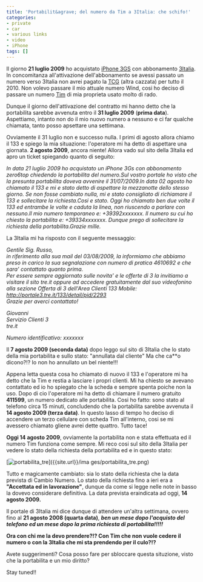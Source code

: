 ```yaml
---
title: 'Portabilit&agrave; del numero da Tim a 3Italia: che schifo!'
categories:
- private
- car
- various links
- video
- iPhone
tags: []
---
```

Il giorno **21 luglio 2009** ho acquistato [iPhone
3GS](http://www.apple.com/it/iphone/) con abbonamento
[3Italia](http://www.tre.it). In concomitanza all'attivazione dell'abbonamento
se avessi passato un numero verso 3Italia non avrei pagato la
[TCG](http://it.wikipedia.org/wiki/Tassa_di_concessione_governativa) (altra
cazzata) per tutto il 2010. Non volevo passare il mio attuale numero Wind,
cosi ho deciso di passare un numero [Tim](http://www.tim.it) di mia proprieta
usato molto di rado.

Dunque il giorno dell'attivazione del contratto mi hanno detto che la
portabilita sarebbe avvenuta entro il **31 luglio 2009** (**prima data**).
Aspettiamo, intanto non do il mio nuovo numero a nessuno e ci far qualche
chiamata, tanto posso apsettare una settimana.

Ovviamente il 31 luglio non e successo nulla. I primi di agosto allora chiamo
il 133 e spiego la mia situazione: l'operatore mi ha detto di aspettare una
giornata. **2 agosto 2009**, ancora niente! Allora vado sul sito della 3Italia
ed apro un ticket spiegando quanto di seguito:

_In data 21 luglio 2009 ho acquistato un iPhone 3Gs con abbonamento zero6top
chiedendo la portabilita del numero.Sul vostro portale ho visto che la
presunta portabilita doveva avvenire il 31/07/2009.In data 02 agosto ho
chiamato il 133 e mi e stato detto di aspettare la mezzanotte dello stesso
giorno. Se non fosse cambiato nulla, mi e stato consigliato di richiamare il
133 e sollecitare la richiesta.Cosi e stato. Oggi ho chiamato ben due volte il
133 ed entrambe le volte e caduta la linea, non riuscendo a parlare con
nessuno.Il mio numero temporaneo e: +39392xxxxxxx. Il numero su cui ho chiesto
la portabilita e: +39334xxxxxxx. Dunque prego di sollecitare la richiesta
della portabilita.Grazie mille._

La 3Italia mi ha risposto con il seguente messaggio:

_Gentile Sig. Russo,  
in riferimento alla sua mail del 03/08/2009, la informiamo che abbiamo preso
in carico la sua segnalazione con numero di pratica 4610692 e che sara'
contattato quanto prima.  
Per essere sempre aggiornato sulle novita' e le offerte di 3 la invitiamo a
visitare il sito tre.it oppure ad accedere gratuitamente dal suo videofonino
alla sezione Offerta di 3 dell'Area Clienti 133 Mobile:  
<http://portale3.tre.it/133/detail/pid/2293>  
Grazie per averci contattato!_

_Giovanni  
Servizio Clienti 3  
tre.it_

_Numero identificativo: xxxxxxx_

Il **7 agosto 2009 (seconda data)** dopo leggo sul sito di 3Italia che lo
stato della mia portabilita e sullo stato: "annullata dal cliente" Ma che
ca**o dicono?!? Io non ho annullato un bel niente!!!

Appena letta questa cosa ho chiamato di nuovo il 133 e l'operatore mi ha detto
che la Tim e restia a lasciare i propri clienti. Mi ha chiesto se avevano
contattato ed io ho spiegato che la scheda e sempre spenta poiche non la uso.
Dopo di cio l'operatore mi ha detto di chiamare il numero gratuito **411599**,
un numero dedicato alle portabilita. Cosi ho fatto: sono stato al telefono
circa 15 minuti, concludendo che la portabilita sarebbe avvenuta il **14
agosto 2009 (terza data)**. In questo lasso di tempo ho deciso di accendere un
terzo cellulare con scheda Tim all'interno, cosi se mi avessero chiamato
gliene avrei dette quattro. Tutto tace!

**Oggi 14 agosto 2009**, ovviamente la portabilita non e stata effettuata ed il numero Tim funziona come sempre. Mi reco cosi sul sito della 3Italia per vedere lo stato della richiesta della portabilita ed e in questo stato:

[![portabilita_tre]({{site.url}}/images/portabilita_tre.png)]({{site.url}}/ima
ges/portabilita_tre.png)

Tutto e magicamente cambiato: sia lo stato della richiesta che la data
prevista di Cambio Numero. Lo stato della richiesta fino a ieri era a
**"Accettata ed in lavorazione"**, dunque da come si legge nelle note in basso
la dovevo considerare definitiva. La data prevista eraindicata ad oggi, **14
agosto 2009.**

Il portale di 3Italia mi dice dunque di attendere un'altra settimana, ovvero
fino al **21 agosto 2008 (quarta data)**, _**ben un mese dopo l'acquisto del
telefono ed un mese dopo la prima richiesta di portabilita!!!!!**_

**Ora con chi me la devo prendere?!? Con Tim che non vuole cedere il numero o con la 3Italia che mi sta prendendo per il culo?!?**

Avete suggerimenti? Cosa posso fare per sbloccare questa situzione, visto che
la portabilita e un mio diritto?

Stay tuned!!

